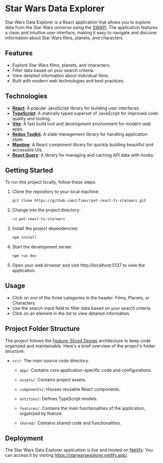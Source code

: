 # Star Wars Data Explorer

Star Wars Data Explorer is a React application that allows you to explore data from the Star Wars universe using the [SWAPI](https://swapi.dev/). The application features a clean and intuitive user interface, making it easy to navigate and discover information about Star Wars films, planets, and characters.

## Features

- Explore Star Wars films, planets, and characters.
- Filter data based on your search criteria.
- View detailed information about individual films.
- Built with modern web technologies and best practices.

## Technologies

- **[React](https://react.dev/)**: A popular JavaScript library for building user interfaces.
- **[TypeScript](https://www.typescriptlang.org/)**: A statically typed superset of JavaScript for improved code quality and tooling.
- **[Vite](https://vitejs.dev/)**: A fast build tool and development environment for modern web apps.
- **[Redux Toolkit](https://redux-toolkit.js.org/)**: A state management library for handling application state.
- **[Mantine](https://mantine.dev/)**: A React component library for quickly building beautiful and accessible UIs.
- **[React Query](https://tanstack.com/query/v3/)**: A library for managing and caching API data with hooks.

## Getting Started

To run this project locally, follow these steps:

1. Clone the repository to your local machine:

   ```bash
   git clone https://github.com/LTimur/pet-react-ts-starwars.git
2. Change into the project directory:
   ```bash
   cd pet-react-ts-starwars
3. Install the project dependencies:
   ```bash
   npm install
4. Start the development server:
   ```bash
   npm run dev
5. Open your web browser and visit http://localhost:5137 to view the application.

## Usage

- Click on one of the three categories in the header: Films, Planets, or Characters.
- Use the search input field to filter data based on your search criteria.
- Click on an element in the list to view detailed information.

## Project Folder Structure

The project follows the [Feature-Sliced Design](https://feature-sliced.design/) architecture to keep code organized and maintainable. Here's a brief overview of the project's folder structure:

- `src/`: The main source code directory.

  - `app/`: Сontains core application-specific code and configurations.
  
  - `assets/`: Contains project assets.

  - `components/`: Houses reusable React components.

  - `entities/`: Defines TypeScript models.

  - `features/`: Contains the main functionalities of the application, organized by feature.

  - `shared/`: Contains shared code and functionalities.

## Deployment 

The Star Wars Data Explorer application is live and hosted on [Netlify](https://www.netlify.com/). You can access it by visiting https://starwarsexplorer.netlify.app/.
